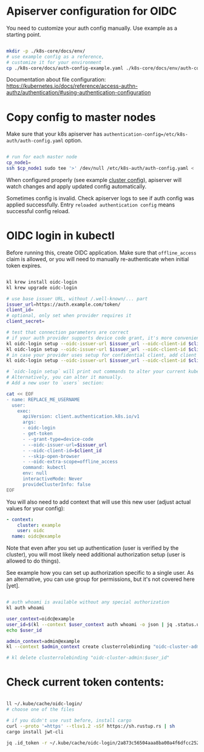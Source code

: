 
# Apiserver configuration for OIDC

You need to customize your auth config manually.
Use example as a starting point.

```bash

mkdir -p ./k8s-core/docs/env/
# use example config as a reference,
# customize it for your environment
cp ./k8s-core/docs/auth-config-example.yaml ./k8s-core/docs/env/auth-config.yaml

```

Documentation about file configuration:
https://kubernetes.io/docs/reference/access-authn-authz/authentication/#using-authentication-configuration

# Copy config to master nodes

Make sure that your k8s apiserver has `authentication-config=/etc/k8s-auth/auth-config.yaml` option.

```bash

# run for each master node
cp_node1=
ssh $cp_node1 sudo tee '>' /dev/null /etc/k8s-auth/auth-config.yaml < ./k8s-core/docs/env/auth-config.yaml

```

When configured properly (see example [cluster config](./kubeadm-config/cluster.yaml)),
apiserver will watch changes and apply updated config automatically.

Sometimes config is invalid.
Check apiserver logs to see if auth config was applied successfully.
Entry `reloaded authentication config` means successful config reload.

# OIDC login in kubectl

Before running this, create OIDC application.
Make sure that `offline_access` claim is allowed,
or you will need to manually re-authenticate when initial token expires.

```bash

kl krew install oidc-login
kl krew upgrade oidc-login

# use base issuer URL, without /.well-known/... part
issuer_url=https://auth.example.com/token/
client_id=
# optional, only set when provider requires it
client_secret=

# test that connection parameters are correct
# if your auth provider supports device code grant, it's more convenient to use it
kl oidc-login setup --oidc-issuer-url $issuer_url --oidc-client-id $client_id --oidc-extra-scope offline_access --skip-open-browser
kl oidc-login setup --oidc-issuer-url $issuer_url --oidc-client-id $client_id --oidc-extra-scope offline_access --skip-open-browser --grant-type device-code
# in case your provider uses setup for confidential client, add client secret param
kl oidc-login setup --oidc-issuer-url $issuer_url --oidc-client-id $client_id --oidc-extra-scope offline_access --skip-open-browser --grant-type device-code --oidc-client-secret $client_secret

# `oidc-login setup` will print out commands to alter your current kubeconfig.
# Alternatively, you can alter it manually.
# Add a new user to `users` section:

cat << EOF
- name: REPLACE_ME_USERNAME
  user:
    exec:
      apiVersion: client.authentication.k8s.io/v1
      args:
      - oidc-login
      - get-token
      - --grant-type=device-code
      - --oidc-issuer-url=$issuer_url
      - --oidc-client-id=$client_id
      - --skip-open-browser
      - --oidc-extra-scope=offline_access
      command: kubectl
      env: null
      interactiveMode: Never
      provideClusterInfo: false
EOF

```

You will also need to add context that will use this new user (adjust actual values for your config):

```yaml
- context:
    cluster: example
    user: oidc
  name: oidc@example
```

Note that even after you set up authentication (user is verified by the cluster),
you will most likely need additional authorization setup (user is allowed to do things).

See example how you can set up authorization specific to a single user.
As an alternative, you can use group for permissions, but it's not covered here [yet].

```bash

# auth whoami is available without any special authorization
kl auth whoami

user_context=oidc@example
user_id=$(kl --context $user_context auth whoami -o json | jq .status.userInfo.username -r)
echo $user_id

admin_context=admin@example
kl --context $admin_context create clusterrolebinding "oidc-cluster-admin:$user_id" --clusterrole cluster-admin --user "$user_id"

# kl delete clusterrolebinding "oidc-cluster-admin:$user_id"

```

# Check current token contents:

```bash

ll ~/.kube/cache/oidc-login/
# choose one of the files

# if you didn't use rust before, install cargo
curl --proto '=https' --tlsv1.2 -sSf https://sh.rustup.rs | sh
cargo install jwt-cli

jq .id_token -r ~/.kube/cache/oidc-login/2a873c56504aaa8ba00a4f6dfcc252dde71566fc68a648175bd71b685b5949d4 | jwt decode -

```
